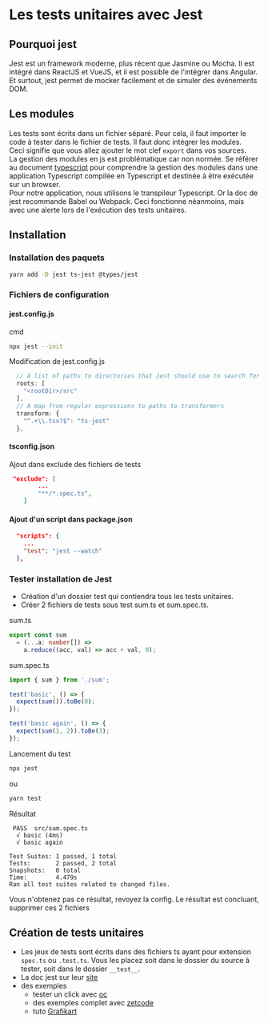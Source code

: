 # Les tests unitaires avec Jest

## Pourquoi jest

Jest est un framework moderne, plus récent que Jasmine ou Mocha. Il est intégré dans ReactJS et VueJS, et il est possible de l'intégrer dans Angular.  
Et surtout, jest permet de mocker facilement et de simuler des événements DOM.

## Les modules

Les tests sont écrits dans un fichier séparé. Pour cela, il faut importer le code à tester dans le fichier de tests. Il faut donc intégrer les modules.  
Ceci signifie que vous allez ajouter le mot clef `export` dans vos sources.  
La gestion des modules en js est problématique car non normée.
Se référer au document [typescript](./typescript.md) pour comprendre la gestion des modules dans une application Typescript compilée en Typescript et destinée à être exécutée sur un browser.  
Pour notre application, nous utilisons le transpileur Typescript. Or la doc de jest recommande Babel ou Webpack.
Ceci fonctionne néanmoins, mais avec une alerte lors de l'exécution des tests unitaires.

## Installation

### Installation des paquets

```sh
yarn add -D jest ts-jest @types/jest
```

### Fichiers de configuration

#### jest.config.js

cmd

```sh
npx jest --init
```

Modification de jest.config.js

```js
  // A list of paths to directories that Jest should use to search for files in
  roots: [
    "<rootDir>/src"
  ],
  // A map from regular expressions to paths to transformers
  transform: {
    "^.+\\.tsx?$": "ts-jest"
  },
```

#### tsconfig.json

Ajout dans exclude des fichiers de tests

```json
 "exclude": [
        ...
        "**/*.spec.ts",
    ]
```

#### Ajout d'un script dans package.json

```json
  "scripts": {
    ...
    "test": "jest --watch"
  },
```

### Tester installation de Jest

* Création d'un dossier test qui contiendra tous les tests unitaires.
* Créer 2 fichiers de tests sous test sum.ts et sum.spec.ts.

sum.ts

```ts
export const sum
  = (...a: number[]) =>
    a.reduce((acc, val) => acc + val, 0);
```

sum.spec.ts

```ts
import { sum } from './sum';

test('basic', () => {
  expect(sum()).toBe(0);
});

test('basic again', () => {
  expect(sum(1, 2)).toBe(3);
});
```

Lancement du test

```sh
npx jest
```

ou

```sh
yarn test
```

Résultat

```log
 PASS  src/sum.spec.ts
  √ basic (4ms)
  √ basic again

Test Suites: 1 passed, 1 total
Tests:       2 passed, 2 total
Snapshots:   0 total
Time:        4.479s
Ran all test suites related to changed files.

```

Vous n'obtenez pas ce résultat, revoyez la config.
Le résultat est concluant, supprimer ces 2 fichiers

## Création de tests unitaires

* Les jeux de tests sont écrits dans des fichiers ts ayant pour extension `spec.ts` ou `.test.ts`. Vous les placez soit dans le dossier du source à tester, soit dans le dossier `__test__`.
* La doc jest sur leur [site](https://jestjs.io/docs/en/getting-started)
* des exemples
  * tester un click avec [oc](https://openclassrooms.com/fr/courses/4664381-realisez-une-application-web-avec-react-js/4664926-simulez-des-evenements)
  * des exemples complet avec [zetcode](http://zetcode.com/javascript/jest/)
  * tuto [Grafikart](https://www.grafikart.fr/tutoriels/jest-test-framework-1202)
